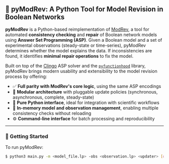 ## 🔧 pyModRev: A Python Tool for Model Revision in Boolean Networks

**pyModRev** is a Python-based reimplementation of [ModRev](https://github.com/cristianecosta/modrev), a tool for automated **consistency checking** and **repair** of Boolean network models using **Answer Set Programming (ASP)**. Given a Boolean model and a set of experimental observations (steady-state or time-series), pyModRev determines whether the model explains the data. If inconsistencies are found, it identifies **minimal repair operations** to fix the model.

Built on top of the [Clingo](https://potassco.org/clingo/) ASP solver and the [`pyfunctionhood`](https://github.com/ptgm/pyfunctionhood) library, pyModRev brings modern usability and extensibility to the model revision process by offering:

* ✅ **Full parity with ModRev's core logic**, using the same ASP encodings
* 🧩 **Modular architecture** with pluggable update policies (synchronous, asynchronous, complete, steady-state)
* 🐍 **Pure Python interface**, ideal for integration with scientific workflows
* 📁 **In-memory model and observation management**, enabling multiple consistency checks without reloading
* ⚙️ **Command-line interface** for batch processing and reproducibility

---

### 🚀 Getting Started

To run pyModRev:

```bash
$ python3 main.py -m <model_file.lp> -obs <observation.lp> <updater> [options]
```